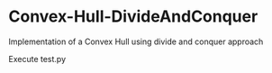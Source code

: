 # Convex-Hull-DivideAndConquer
Implementation of a Convex Hull using divide and conquer approach

Execute test.py
